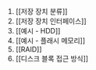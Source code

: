 1. [[저장 장치 분류]]
2. [[저장 장치 인터페이스]]
3. [[예시 - HDD]]
4. [[예시 - 플래시 메모리]]
5. [[RAID]]
6. [[디스크 블록 접근 방식]]